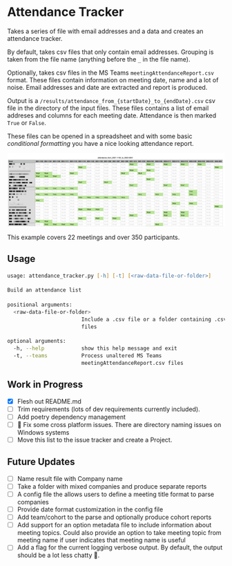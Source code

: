 # Attendance Tracker

Takes a series of file with email addresses and a data and creates an attendance tracker.

By default, takes csv files that only contain email addresses. Grouping is taken from the file name (anything before the `_` in the file name).

Optionally, takes csv files in the MS Teams `meetingAttendanceReport.csv` format. These files contain information on meeting date, name and a lot of noise. Email addresses and date are extracted and report is produced.

Output is a `/results/attendance_from_{startDate}_to_{endDate}.csv` csv file in the directory of the input files. These files contains a list of email addreses and columns for each meeting date. Attendance is then marked `True` or `False`.

These files can be opened in a spreadsheet and with some basic _conditional formatting_ you have a nice looking attendance report.

![Sample attendance report](images/sample_attendance_report.png)

This example covers 22 meetings and over 350 participants.

## Usage

```zsh
usage: attendance_tracker.py [-h] [-t] [<raw-data-file-or-folder>]

Build an attendance list

positional arguments:
  <raw-data-file-or-folder>
                        Include a .csv file or a folder containing .csv
                        files

optional arguments:
  -h, --help            show this help message and exit
  -t, --teams           Process unaltered MS Teams
                        meetingAttendanceReport.csv files
```

## Work in Progress

- [x] Flesh out README.md
- [ ] Trim requirements (lots of dev requirements currently included).
- [ ] Add poetry dependency management
- [ ] 🐞 Fix some cross platform issues. There are directory naming issues on Windows systems
- [ ] Move this list to the issue tracker and create a Project. 

## Future Updates

- [ ] Name result file with Company name
- [ ] Take a folder with mixed companies and produce separate reports
- [ ] A config file the allows users to define a meeting title format to parse companies
- [ ] Provide date format customization in the config file
- [ ] Add team/cohort to the parse and optionally produce cohort reports
- [ ] Add support for an option metadata file to include information about meeting topics. Could also provide an option to take meeting topic from meeting name if user indicates that meeting name is useful
- [ ] Add a flag for the current logging verbose output. By default, the output should be a lot less chatty 🤫.
